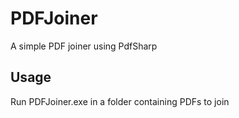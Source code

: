 # PDFJoiner
A simple PDF joiner using PdfSharp

## Usage
Run PDFJoiner.exe in a folder containing PDFs to join
